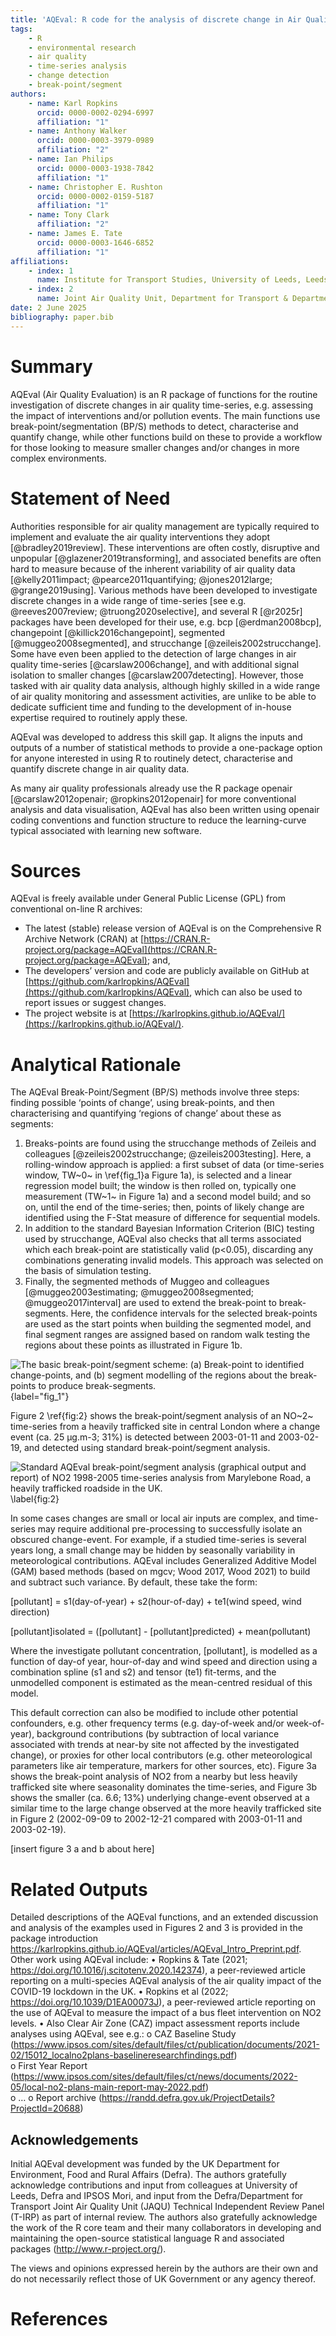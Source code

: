 ```yaml
---
title: 'AQEval: R code for the analysis of discrete change in Air Quality time-series'
tags: 
    - R
    - environmental research
    - air quality
    - time-series analysis 
    - change detection 
    - break-point/segment
authors:
    - name: Karl Ropkins
      orcid: 0000-0002-0294-6997
      affiliation: "1"
    - name: Anthony Walker
      orcid: 0000-0003-3979-0989
      affiliation: "2"
    - name: Ian Philips
      orcid: 0000-0003-1938-7842
      affiliation: "1"
    - name: Christopher E. Rushton
      orcid: 0000-0002-0159-5187
      affiliation: "1"
    - name: Tony Clark
      affiliation: "2"
    - name: James E. Tate
      orcid: 0000-0003-1646-6852
      affiliation: "1"
affiliations:
    - index: 1
      name: Institute for Transport Studies, University of Leeds, Leeds, LS2 9JT, UK
    - index: 2
      name: Joint Air Quality Unit, Department for Transport & Department for Environment, Food and Rural Affairs, Marsham Street London, SW1P 4DF, UK
date: 2 June 2025
bibliography: paper.bib
---
```


# Summary

AQEval (Air Quality Evaluation) is an R package of functions for the routine investigation 
of discrete changes in air quality time-series, e.g. assessing the impact of interventions 
and/or pollution events. The main functions use break-point/segmentation (BP/S) methods to 
detect, characterise and quantify change, while other functions build on these to provide 
a workflow for those looking to measure smaller changes and/or changes in more complex 
environments. 

# Statement of Need

Authorities responsible for air quality management are typically required to implement and 
evaluate the air quality interventions they adopt [@bradley2019review]. These interventions 
are often costly, disruptive and unpopular [@glazener2019transforming], and associated 
benefits are often hard to measure because of the inherent variability of air quality data 
[@kelly2011impact; @pearce2011quantifying; @jones2012large; @grange2019using]. Various 
methods have been developed to investigate discrete changes in a wide range of time-series 
[see e.g. @reeves2007review; @truong2020selective], and several R [@r2025r] packages have 
been developed for their use, e.g. bcp [@erdman2008bcp], changepoint [@killick2016changepoint], 
segmented [@muggeo2008segmented], and strucchange [@zeileis2002strucchange]. Some have even 
been applied to the detection of large changes in air quality time-series [@carslaw2006change], 
and with additional signal isolation to smaller changes [@carslaw2007detecting]. However, 
those tasked with air quality data analysis, although highly skilled in a wide range of air 
quality monitoring and assessment activities, are unlike to be able to dedicate sufficient 
time and funding to the development of in-house expertise required to routinely apply these. 

AQEval was developed to address this skill gap. It aligns the inputs and outputs of a number 
of statistical methods to provide a one-package option for anyone interested in using R to 
routinely detect, characterise and quantify discrete change in air quality data. 

As many 
air quality professionals already use the R package openair [@carslaw2012openair; @ropkins2012openair] 
for more conventional analysis and data visualisation, AQEval has also been written using 
openair coding conventions and function structure to reduce the learning-curve typical 
associated with learning new software. 

# Sources

AQEval is freely available under General Public License (GPL) from conventional on-line R archives: 

-	The latest (stable) release version of AQEval is on the Comprehensive R Archive Network (CRAN) at 
[https://CRAN.R-project.org/package=AQEval](https://CRAN.R-project.org/package=AQEval); and, 
-	The developers’ version and code are publicly available on GitHub at 
[https://github.com/karlropkins/AQEval](https://github.com/karlropkins/AQEval), which can also be 
used to report issues or suggest changes. 
-	The project website is at [https://karlropkins.github.io/AQEval/](https://karlropkins.github.io/AQEval/).


# Analytical Rationale

The AQEval Break-Point/Segment (BP/S) methods involve three steps: finding possible ‘points of change’, 
using break-points, and then characterising and quantifying ‘regions of change’ about these as segments:  

1. Breaks-points are found using the strucchange methods of Zeileis and colleagues 
   [@zeileis2002strucchange; @zeileis2003testing]. Here, a rolling-window approach is applied: 
   a first subset of data (or time-series window, TW~0~ in \ref{fig_1}a Figure 1a), is selected and a linear 
   regression model built; the window is then rolled on, typically one measurement (TW~1~ in 
   Figure 1a) and a second model build; and so on, until the end of the time-series; then, 
   points of likely change are identified using the F-Stat measure of difference for sequential 
   models. 
2. In addition to the standard Bayesian Information Criterion (BIC) testing used by strucchange, 
   AQEval also checks that all terms associated which each break-point are statistically valid 
   (p<0.05), discarding any combinations generating invalid models. This approach was selected 
   on the basis of simulation testing.
3. Finally, the segmented methods of Muggeo and colleagues [@muggeo2003estimating; @muggeo2008segmented; 
   @muggeo2017interval] are used to extend the break-point to break-segments. Here, the confidence 
   intervals for the selected break-points are used as the start points when building the segmented 
   model, and final segment ranges are assigned based on random walk testing the regions about these 
   points as illustrated in Figure 1b.    

![The basic break-point/segment scheme: (a) Break-point to identified change-points, and (b) segment modelling of the regions about the break-points to produce break-segments.](assets/figure_1.png){label="fig_1"} 


Figure 2 \ref{fig:2} shows the break-point/segment analysis of an NO~2~ time-series from a heavily trafficked 
site in central London where a change event (ca. 25 µg.m-3; 31%) is detected between 2003-01-11 and 
2003-02-19, and detected using standard break-point/segment analysis. 

![Standard AQEval break-point/segment analysis (graphical output and report) of NO2 1998-2005 time-series analysis from Marylebone Road, a heavily trafficked roadside in the UK.](assets/figure_2.png)\label{fig:2} 

In some cases changes are small or local air inputs are complex, and time-series may require additional 
pre-processing to successfully isolate an obscured change-event. For example, if a studied time-series 
is several years long, a small change may be hidden by seasonally variability in meteorological 
contributions. AQEval includes Generalized Additive Model (GAM) based methods 
(based on mgcv; Wood 2017, Wood 2021) to build and subtract such variance. By default, these take the 
form: 

[pollutant] = s1(day-of-year) + s2(hour-of-day) + te1(wind speed, wind direction)

[pollutant]isolated = ([pollutant] - [pollutant]predicted) + mean(pollutant)

Where the investigate pollutant concentration, [pollutant], is modelled as a function of 
day-of year, hour-of-day and wind speed and direction using a combination spline (s1 and s2) and 
tensor (te1) fit-terms, and the unmodelled component is estimated as the mean-centred residual 
of this model.
  
This default correction can also be modified to include other potential confounders, e.g. other 
frequency terms (e.g. day-of-week and/or week-of-year), background contributions (by subtraction 
of local variance associated with trends at near-by site not affected by the investigated change), 
or proxies for other local contributors (e.g. other meteorological parameters like air temperature, 
markers for other sources, etc). Figure 3a shows the break-point analysis of NO2 from a nearby but 
less heavily trafficked site where seasonality dominates the time-series, and Figure 3b shows the 
smaller (ca. 6.6; 13%) underlying change-event observed at a similar time to the large change 
observed at the more heavily trafficked site in Figure 2 (2002-09-09 to 2002-12-21 compared with 
2003-01-11 and 2003-02-19).  

[insert figure 3 a and b about here]

# Related Outputs 

Detailed descriptions of the AQEval functions, and an extended discussion and analysis of the examples used in Figures 2 and 3 is provided in the package introduction https://karlropkins.github.io/AQEval/articles/AQEval_Intro_Preprint.pdf.  
Other work using AQEval include:
•	Ropkins & Tate (2021; https://doi.org/10.1016/j.scitotenv.2020.142374), a peer-reviewed article reporting on a multi-species AQEval analysis of the air quality impact of the COVID-19 lockdown in the UK. 
•	Ropkins et al (2022; https://doi.org/10.1039/D1EA00073J), a peer-reviewed article reporting on the use of AQEval to measure the impact of a bus fleet intervention on NO2 levels. 
•	Also Clear Air Zone (CAZ) impact assessment reports include analyses using AQEval, see e.g.: 
o	CAZ Baseline Study (https://www.ipsos.com/sites/default/files/ct/publication/documents/2021-02/15012_localno2plans-baselineresearchfindings.pdf)   
o	First Year Report (https://www.ipsos.com/sites/default/files/ct/news/documents/2022-05/local-no2-plans-main-report-may-2022.pdf)  
o	…
o	Report archive (https://randd.defra.gov.uk/ProjectDetails?ProjectId=20688)  

## Acknowledgements 

Initial AQEval development was funded by the UK Department for Environment, Food and Rural Affairs (Defra).  The authors gratefully acknowledge contributions and input from colleagues at University of Leeds, Defra and IPSOS Mori, and input from the Defra/Department for Transport Joint Air Quality Unit (JAQU) Technical Independent Review Panel (T-IRP) as part of internal review. The authors also gratefully acknowledge the work of the R core team and their many collaborators in developing and maintaining the open-source statistical language R and associated packages (http://www.r-project.org/).  

The views and opinions expressed herein by the authors are their own and do not necessarily reflect those of UK Government or any agency thereof.

# References
